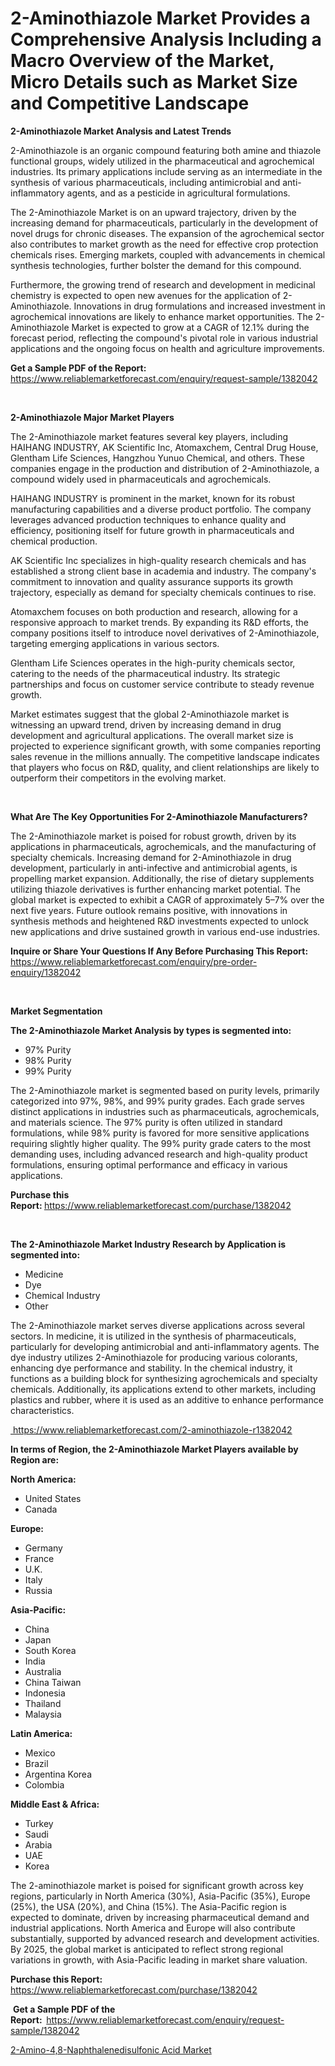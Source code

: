 <p><h1>2-Aminothiazole Market Provides a Comprehensive Analysis Including a Macro Overview of the Market, Micro Details such as Market Size and Competitive Landscape</h1></p><p><strong>2-Aminothiazole Market Analysis and Latest Trends</strong></p>
<p><p>2-Aminothiazole is an organic compound featuring both amine and thiazole functional groups, widely utilized in the pharmaceutical and agrochemical industries. Its primary applications include serving as an intermediate in the synthesis of various pharmaceuticals, including antimicrobial and anti-inflammatory agents, and as a pesticide in agricultural formulations.</p><p>The 2-Aminothiazole Market is on an upward trajectory, driven by the increasing demand for pharmaceuticals, particularly in the development of novel drugs for chronic diseases. The expansion of the agrochemical sector also contributes to market growth as the need for effective crop protection chemicals rises. Emerging markets, coupled with advancements in chemical synthesis technologies, further bolster the demand for this compound.</p><p>Furthermore, the growing trend of research and development in medicinal chemistry is expected to open new avenues for the application of 2-Aminothiazole. Innovations in drug formulations and increased investment in agrochemical innovations are likely to enhance market opportunities. The 2-Aminothiazole Market is expected to grow at a CAGR of 12.1% during the forecast period, reflecting the compound's pivotal role in various industrial applications and the ongoing focus on health and agriculture improvements.</p></p>
<p><strong>Get a Sample PDF of the Report:&nbsp;</strong> <a href="https://www.reliablemarketforecast.com/enquiry/request-sample/1382042?utm_campaign=1110&utm_medium=2&utm_source=Github&utm_content=ia&utm_term=01022025&utm_id=2-aminothiazole">https://www.reliablemarketforecast.com/enquiry/request-sample/1382042</a></p>
<p>&nbsp;</p>
<p><strong>2-Aminothiazole Major Market Players</strong></p>
<p><p>The 2-Aminothiazole market features several key players, including HAIHANG INDUSTRY, AK Scientific Inc, Atomaxchem, Central Drug House, Glentham Life Sciences, Hangzhou Yunuo Chemical, and others. These companies engage in the production and distribution of 2-Aminothiazole, a compound widely used in pharmaceuticals and agrochemicals.</p><p>HAIHANG INDUSTRY is prominent in the market, known for its robust manufacturing capabilities and a diverse product portfolio. The company leverages advanced production techniques to enhance quality and efficiency, positioning itself for future growth in pharmaceuticals and chemical production. </p><p>AK Scientific Inc specializes in high-quality research chemicals and has established a strong client base in academia and industry. The company's commitment to innovation and quality assurance supports its growth trajectory, especially as demand for specialty chemicals continues to rise.</p><p>Atomaxchem focuses on both production and research, allowing for a responsive approach to market trends. By expanding its R&D efforts, the company positions itself to introduce novel derivatives of 2-Aminothiazole, targeting emerging applications in various sectors.</p><p>Glentham Life Sciences operates in the high-purity chemicals sector, catering to the needs of the pharmaceutical industry. Its strategic partnerships and focus on customer service contribute to steady revenue growth.</p><p>Market estimates suggest that the global 2-Aminothiazole market is witnessing an upward trend, driven by increasing demand in drug development and agricultural applications. The overall market size is projected to experience significant growth, with some companies reporting sales revenue in the millions annually. The competitive landscape indicates that players who focus on R&D, quality, and client relationships are likely to outperform their competitors in the evolving market.</p></p>
<p>&nbsp;</p>
<p><strong>What Are The Key Opportunities For 2-Aminothiazole Manufacturers?</strong></p>
<p><p>The 2-Aminothiazole market is poised for robust growth, driven by its applications in pharmaceuticals, agrochemicals, and the manufacturing of specialty chemicals. Increasing demand for 2-Aminothiazole in drug development, particularly in anti-infective and antimicrobial agents, is propelling market expansion. Additionally, the rise of dietary supplements utilizing thiazole derivatives is further enhancing market potential. The global market is expected to exhibit a CAGR of approximately 5–7% over the next five years. Future outlook remains positive, with innovations in synthesis methods and heightened R&D investments expected to unlock new applications and drive sustained growth in various end-use industries.</p></p>
<p><strong>Inquire or Share Your Questions If Any Before Purchasing This Report:</strong> <a href="https://www.reliablemarketforecast.com/enquiry/pre-order-enquiry/1382042?utm_campaign=1110&utm_medium=2&utm_source=Github&utm_content=ia&utm_term=01022025&utm_id=2-aminothiazole">https://www.reliablemarketforecast.com/enquiry/pre-order-enquiry/1382042</a></p>
<p>&nbsp;</p>
<p><strong>Market Segmentation</strong></p>
<p><strong>The 2-Aminothiazole Market Analysis by types is segmented into:</strong></p>
<p><ul><li>97% Purity</li><li>98% Purity</li><li>99% Purity</li></ul></p>
<p><p>The 2-Aminothiazole market is segmented based on purity levels, primarily categorized into 97%, 98%, and 99% purity grades. Each grade serves distinct applications in industries such as pharmaceuticals, agrochemicals, and materials science. The 97% purity is often utilized in standard formulations, while 98% purity is favored for more sensitive applications requiring slightly higher quality. The 99% purity grade caters to the most demanding uses, including advanced research and high-quality product formulations, ensuring optimal performance and efficacy in various applications.</p></p>
<p><strong>Purchase this Report:&nbsp;</strong><a href="https://www.reliablemarketforecast.com/purchase/1382042?utm_campaign=1110&utm_medium=2&utm_source=Github&utm_content=ia&utm_term=01022025&utm_id=2-aminothiazole">https://www.reliablemarketforecast.com/purchase/1382042</a></p>
<p>&nbsp;</p>
<p><strong>The 2-Aminothiazole Market Industry Research by Application is segmented into:</strong></p>
<p><ul><li>Medicine</li><li>Dye</li><li>Chemical Industry</li><li>Other</li></ul></p>
<p><p>The 2-Aminothiazole market serves diverse applications across several sectors. In medicine, it is utilized in the synthesis of pharmaceuticals, particularly for developing antimicrobial and anti-inflammatory agents. The dye industry utilizes 2-Aminothiazole for producing various colorants, enhancing dye performance and stability. In the chemical industry, it functions as a building block for synthesizing agrochemicals and specialty chemicals. Additionally, its applications extend to other markets, including plastics and rubber, where it is used as an additive to enhance performance characteristics.</p></p>
<p><a href="https://www.reliablemarketforecast.com/2-aminothiazole-r1382042?utm_campaign=1110&utm_medium=2&utm_source=Github&utm_content=ia&utm_term=01022025&utm_id=2-aminothiazole">&nbsp;https://www.reliablemarketforecast.com/2-aminothiazole-r1382042</a></p>
<p><strong>In terms of Region, the 2-Aminothiazole Market Players available by Region are:</strong></p>
<p>
    <p> <strong> North America: </strong>
        <ul>
            <li>United States</li>
            <li>Canada</li>
        </ul>
        </p> 
    <p> <strong> Europe: </strong>
        <ul>
            <li>Germany</li>
            <li>France</li>
            <li>U.K.</li>
            <li>Italy</li>
            <li>Russia</li>
        </ul>
        </p> 
    <p> <strong> Asia-Pacific: </strong>
        <ul>
            <li>China</li>
            <li>Japan</li>
            <li>South Korea</li>
            <li>India</li>
            <li>Australia</li>
            <li>China Taiwan</li>
            <li>Indonesia</li>
            <li>Thailand</li>
            <li>Malaysia</li>
        </ul>
        </p> 
    <p> <strong> Latin America: </strong>
        <ul>
            <li>Mexico</li>
            <li>Brazil</li>
            <li>Argentina Korea</li>
            <li>Colombia</li>
        </ul>
        </p> 
    <p> <strong> Middle East & Africa: </strong>
        <ul>
            <li>Turkey</li>
            <li>Saudi</li>
            <li>Arabia</li>
            <li>UAE</li>
            <li>Korea</li>
        </ul>
    </p>
    </p>
<p><p>The 2-aminothiazole market is poised for significant growth across key regions, particularly in North America (30%), Asia-Pacific (35%), Europe (25%), the USA (20%), and China (15%). The Asia-Pacific region is expected to dominate, driven by increasing pharmaceutical demand and industrial applications. North America and Europe will also contribute substantially, supported by advanced research and development activities. By 2025, the global market is anticipated to reflect strong regional variations in growth, with Asia-Pacific leading in market share valuation.</p></p>
<p><strong>Purchase this Report: </strong><a href="https://www.reliablemarketforecast.com/purchase/1382042?utm_campaign=1110&utm_medium=2&utm_source=Github&utm_content=ia&utm_term=01022025&utm_id=2-aminothiazole">https://www.reliablemarketforecast.com/purchase/1382042</a></p>
<p>&nbsp;<strong>Get a Sample PDF of the Report:&nbsp;&nbsp;</strong><a href="https://www.reliablemarketforecast.com/enquiry/request-sample/1382042?utm_campaign=1110&utm_medium=2&utm_source=Github&utm_content=ia&utm_term=01022025&utm_id=2-aminothiazole">https://www.reliablemarketforecast.com/enquiry/request-sample/1382042</a></p>
<p><strong></strong></p>
<p><p><a href="https://github.com/WillieWoodard/Market-Research-Report-List-7/blob/main/2-amino-48-naphthalenedisulfonic-acid-market.md?utm_campaign=1110&utm_medium=2&utm_source=Github&utm_content=ia&utm_term=01022025&utm_id=2-aminothiazole">2-Amino-4,8-Naphthalenedisulfonic Acid Market</a></p></p>